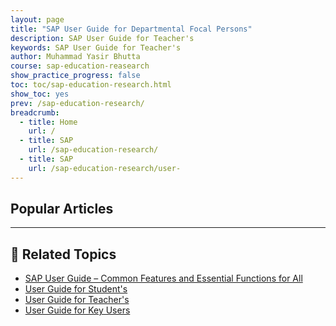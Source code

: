 ```yaml
---
layout: page
title: "SAP User Guide for Departmental Focal Persons"
description: SAP User Guide for Teacher's
keywords: SAP User Guide for Teacher's
author: Muhammad Yasir Bhutta
course: sap-education-reasearch
show_practice_progress: false
toc: toc/sap-education-research.html
show_toc: yes
prev: /sap-education-research/
breadcrumb:
  - title: Home
    url: /
  - title: SAP
    url: /sap-education-research/
  - title: SAP
    url: /sap-education-research/user-
---
```


## Popular Articles


---

## 📘 **Related Topics**

- [SAP User Guide – Common Features and Essential Functions for All](posts/sap-change-theme-settings.md)
- [User Guide for Student's](user-guide-students.md)
- [User Guide for Teacher's](user-guide-teachers.md)
- [User Guide for Key Users](user-guide-power-users-admin.md)